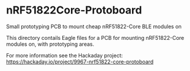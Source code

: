 # nRF51822Core-Protoboard
Small prototyping PCB to mount cheap nRF51822-Core BLE modules on

This directory contails Eagle files for a PCB for mounting nRF51822-Core modules on, with prototyping areas.

For more information see the Hackaday project: https://hackaday.io/project/9967-nrf51822-core-protoboard
